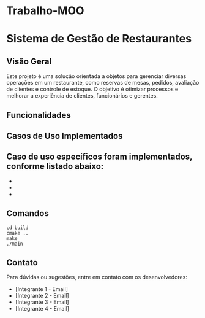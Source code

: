 # Trabalho-MOO
# Sistema de Gestão de Restaurantes

## Visão Geral
Este projeto é uma solução orientada a objetos para gerenciar diversas operações em um restaurante, como reservas de mesas, pedidos, avaliação de clientes e controle de estoque. O objetivo é otimizar processos e melhorar a experiência de clientes, funcionários e gerentes.

## Funcionalidades

## Casos de Uso Implementados
Caso de uso específicos foram implementados, conforme listado abaixo:
- 
- 
-
-

## Comandos


```
cd build
cmake ..
make
./main
```

## Contato
Para dúvidas ou sugestões, entre em contato com os desenvolvedores:
- [Integrante 1 - Email]
- [Integrante 2 - Email]
- [Integrante 3 - Email]
- [Integrante 4 - Email]
